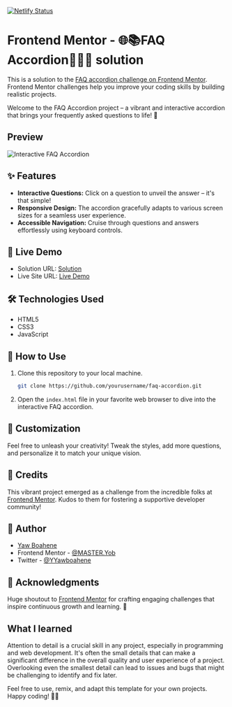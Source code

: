 [![Netlify Status](https://api.netlify.com/api/v1/badges/37fd4c1a-535e-4f95-8fd3-d43c43557e6a/deploy-status)](https://app.netlify.com/sites/questionsandanswers101/deploys)
# Frontend Mentor - 🌐📚FAQ Accordion👥🚀🤝 solution

This is a solution to the [FAQ accordion challenge on Frontend Mentor](https://www.frontendmentor.io/challenges/faq-accordion-wyfFdeBwBz). Frontend Mentor challenges help you improve your coding skills by building realistic projects. 

Welcome to the FAQ Accordion project – a vibrant and interactive accordion that brings your frequently asked questions to life! 🎉

## Preview
![Interactive FAQ Accordion](https://github.com/YawBoah/FAQ-accordion/assets/126890146/7ab55c38-57f6-4c94-914a-8dc2f08b277c)

## ✨ Features
- **Interactive Questions:** Click on a question to unveil the answer – it's that simple!
- **Responsive Design:** The accordion gracefully adapts to various screen sizes for a seamless user experience.
- **Accessible Navigation:** Cruise through questions and answers effortlessly using keyboard controls.

## 🚀 Live Demo
- Solution URL: [Solution](https://github.com/YawBoah/FAQ-accordion)
- Live Site URL: [Live Demo](https://questionsandanswers101.netlify.app/)


## 🛠 Technologies Used
- HTML5
- CSS3
- JavaScript

## 🌟 How to Use
1. Clone this repository to your local machine.

   ```bash
   git clone https://github.com/yourusername/faq-accordion.git
   ```

2. Open the `index.html` file in your favorite web browser to dive into the interactive FAQ accordion.

## 🎨 Customization
Feel free to unleash your creativity! Tweak the styles, add more questions, and personalize it to match your unique vision.

## 🌈 Credits
This vibrant project emerged as a challenge from the incredible folks at [Frontend Mentor](https://www.frontendmentor.io/challenges/faq-accordion-wyfFdeBwBz). Kudos to them for fostering a supportive developer community!

## 🌟 Author
- [Yaw Boahene](https://yawbee.netlify.app/)
- Frontend Mentor - [@MASTER.Yob](https://www.frontendmentor.io/profile/YawBoah)
- Twitter - [@YYawboahene](https://twitter.com/YYawboahene)

## 🙌 Acknowledgments
Huge shoutout to [Frontend Mentor](https://www.frontendmentor.io/) for crafting engaging challenges that inspire continuous growth and learning. 🌱

## What I learned
Attention to detail is a crucial skill in any project, especially in programming and web development. It's often the small details that can make a significant difference in the overall quality and user experience of a project. Overlooking even the smallest detail can lead to issues and bugs that might be challenging to identify and fix later.

Feel free to use, remix, and adapt this template for your own projects. Happy coding! 🚀✨
